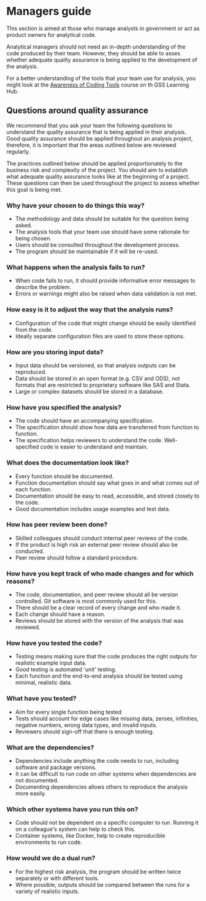 # Managers guide

This section is aimed at those who manage analysts in government or act as product owners for analytical code.

Analytical managers should not need an in-depth understanding of the code produced by their team. However, they should be able to asses whether adequate quality assurance is being applied to the development of the analysis.

For a better understanding of the tools that your team use for analysis, you might look at the [Awareness of Coding Tools](https://learninghub.ons.gov.uk/enrol/index.php?id=530) course on th GSS Learning Hub.

## Questions around quality assurance

We recommend that you ask your team the following questions to understand the quality assurance that is being applied in their analysis. Good quality assurance should be applied throughout an analysis project, therefore, it is important that the areas outlined below are reviewed regularly.

The practices outlined below should be applied proportionately to the business risk and complexity of the project. You should aim to establish what adequate quality assurance looks like at the beginning of a project. These questions can then be used throughout the project to assess whether this goal is being met.

### Why have your chosen to do things this way?

* The methodology and data should be suitable for the question being asked.
* The analysis tools that your team use should have some rationale for being chosen.
* Users should be consulted throughout the development process.
* The program should be maintainable if it will be re-used.


### What happens when the analysis fails to run?

* When code fails to run, it should provide informative error messages to describe the problem.
* Errors or warnings might also be raised when data validation is not met.

### How easy is it to adjust the way that the analysis runs?

* Configuration of the code that might change should be easily identified from the code.
* Ideally separate configuration files are used to store these options.

### How are you storing input data?

* Input data should be versioned, so that analysis outputs can be reproduced.
* Data should be stored in an open format (e.g. CSV and ODS), not formats that are restricted to proprietary software like SAS and Stata. 
* Large or complex datasets should be stored in a database.

### How have you specified the analysis?

* The code should have an accompanying specification.
* The specification should show how data are transferred from function to function.
* The specification helps reviewers to understand the code. Well-specified code is easier to understand and maintain.

### What does the documentation look like?

* Every function should be documented.
* Function documentation should say what goes in and what comes out of each function.
* Documentation should be easy to read, accessible, and stored closely to the code.
* Good documentation includes usage examples and test data.

### How has peer review been done?

* Skilled colleagues should conduct internal peer reviews of the code.
* If the product is high risk an external peer review should also be conducted.
* Peer review should follow a standard procedure.

### How have you kept track of who made changes and for which reasons?

* The code, documentation, and peer review should all be version controlled. Git software is most commonly used for this.
* There should be a clear record of every change and who made it.
* Each change should have a reason.
* Reviews should be stored with the version of the analysis that was reviewed.

### How have you tested the code?

* Testing means making sure that the code produces the right outputs for realistic example input data.
* Good testing is automated 'unit' testing.
* Each function and the end-to-end analysis should be tested using minimal, realistic data.

### What have you tested?

* Aim for every single function being tested
* Tests should account for edge cases like missing data, zeroes, infinities, negative numbers, wrong data types, and invalid inputs.
* Reviewers should sign-off that there is enough testing.

### What are the dependencies?

* Dependencies include anything the code needs to run, including software and package versions.
* It can be difficult to run code on other systems when dependencies are not documented.
* Documenting dependencies allows others to reproduce the analysis more easily.

### Which other systems have you run this on?

* Code should not be dependent on a specific computer to run. Running it on a colleague's system can help to check this. 
* Container systems, like Docker, help to create reproducible environments to run code.
### How would we do a dual run?

* For the highest risk analysis, the program should be written twice separately or with different tools.
* Where possible, outputs should be compared between the runs for a variety of realistic inputs. 
